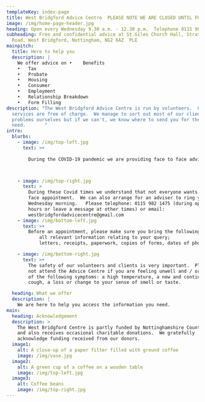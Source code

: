 ```yaml
---
templateKey: index-page
title: West Bridgford Advice Centre  PLEASE NOTE WE ARE CLOSED UNTIL FURTHER NOTICE
image: /img/home-page-header.jpg
heading: Open every Wednesday 9.30 a.m. - 12.30 p.m.  Telephone 0115 982 1475
subheading: Free and confidential advice at St.Giles Church Hall, Stratford
  Road, West Bridgford, Nottingham, NG2 6AZ  PLE
mainpitch:
  title: Here to help you
  description: |
    We offer advice on •	Benefits
    •	Tax
    •	Probate
    •	Housing
    •	Consumer
    •	Employment
    •	Relationship Breakdown
    •	Form Filling
description: "The West Bridgford Advice Centre is run by volunteers.  Our
  services are free of charge.  We manage to sort out most of our clients'
  problems ourselves but if we can't, we know where to send you for the help you
  need.       "
intro:
  blurbs:
    - image: /img/top-left.jpg
      text: >+
        
        During the COVID-19 pandemic we are providing face to face advice by appointment only at St Giles Church Hall.  To make an appointment, telephone: 0115 982 1475 (during opening hours or leave a message at other times) or email: westbridgfordadvicecentre@gmail.com 



    - image: /img/top-right.jpg
      text: >
        During these Covid times we understand that not everyone wants a face to
        face appointment.  We can also arrange for an adviser to ring you on a
        Wednesday morning.   Please telephone: 0115 982 1475 (during opening
        hours or leave a message at other times) or email:
        westbridgfordadvicecentre@gmail.com 
    - image: /img/bottom-left.jpg
      text: >+
        Before an appointment, please make sure you bring the following:  
            all relevant information relating to your query; 
            letters, receipts, paperwork, copies of forms, dates of phone calls. Other pages on our website have links to information on a variety of subjects including benefits payments.  Look at this link for government advice  https://www.gov.uk/universal-credit 

    - image: /img/bottom-right.jpg
      text: >+
        The safety of our volunteers and clients is very important.  Please do
        not attend the Advice Centre if you are feeling unwell and / or have any
        of the following symptoms: a high temperature, a new and continuous
        cough, a loss or change to your sense of smell or taste.

  heading: What we offer
  description: |
    We are here to help you access the information you need.
main:
  heading: Acknowledgement
  description: >
    The West Bridgford Centre is partly funded by Nottinghamshire County Council
    and also receives occasional charitable donations.  We gratefully
    acknowledge funding received from our donors.  
  image1:
    alt: A close-up of a paper filter filled with ground coffee
    image: /img/vase.jpg
  image2:
    alt: A green cup of a coffee on a wooden table
    image: /img/top-left.jpg
  image3:
    alt: Coffee beans
    image: /img/top-right.jpg
---
```


